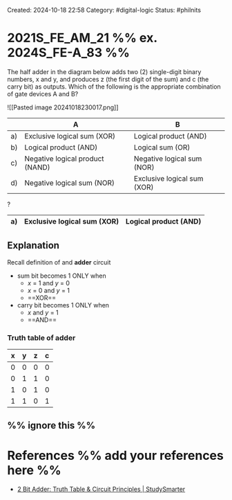 Created: 2024-10-18 22:58
Category: #digital-logic 
Status: #philnits



# 2021S_FE_AM_21 %% ex. 2024S_FE-A_83 %%

The half adder in the diagram below adds two (2) single-digit binary numbers, x and y, and produces z (the first digit of the sum) and c (the carry bit) as outputs. Which of the following is the appropriate combination of gate devices A and B?

![[Pasted image 20241018230017.png]]

| <br>    | A                               | B                           |
| ------- | ------------------------------- | --------------------------- |
| a) <br> | Exclusive logical sum (XOR)     | Logical product (AND)       |
| b)      | Logical product (AND)           | Logical sum (OR)            |
| c)      | Negative logical product (NAND) | Negative logical sum (NOR)  |
| d)      | Negative logical sum (NOR)      | Exclusive logical sum (XOR) |


? 

| a) <br> | Exclusive logical sum (XOR) | Logical product (AND) |
| ------- | --------------------------- | --------------------- |

## Explanation
Recall definition of and **adder** circuit
- sum bit becomes 1 ONLY when 
	- $x$ = 1 and $y$ = 0
	- $x$ = 0 and $y$ = 1
	-  ==XOR==
- carry bit becomes 1 ONLY when
	- $x$ and $y$ = 1
	- ==AND==

### Truth table of adder 

|  x  |  y  |  z  |  c  |
|:---:|:---:|:---:|:---:|
| $0$ | $0$ | $0$ | $0$ |
| $0$ | $1$ | $1$ | $0$ |
| $1$ | $0$ | $1$ | $0$ |
| $1$ | $1$ | $0$ | $1$ |





%% ignore this %%
---









# References %% add your references here %%
- [2 Bit Adder: Truth Table & Circuit Principles | StudySmarter](https://www.studysmarter.co.uk/explanations/physics/engineering-physics/2-bit-adder/)